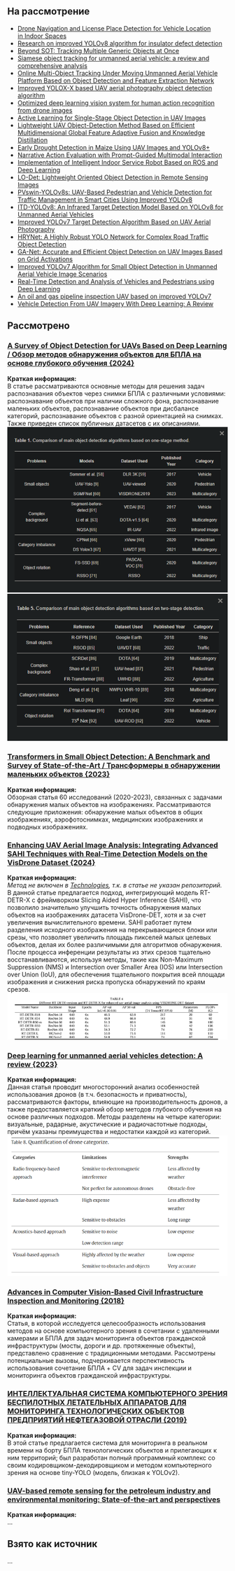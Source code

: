 ## На рассмотрение
* [Drone Navigation and License Place Detection for Vehicle Location in Indoor Spaces](https://link.springer.com/chapter/10.1007/978-3-031-49552-6_31)
* [Research on improved YOLOv8 algorithm for insulator defect detection](https://link.springer.com/article/10.1007/s11554-023-01401-9)
* [Beyond SOT: Tracking Multiple Generic Objects at Once](https://research.google/pubs/beyond-sot-tracking-multiple-generic-objects-at-once/)
* [Siamese object tracking for unmanned aerial vehicle: a review and comprehensive analysis](https://link.springer.com/article/10.1007/s10462-023-10558-5)
* [Online Multi-Object Tracking Under Moving Unmanned Aerial Vehicle Platform Based on Object Detection and Feature Extraction Network](https://link.springer.com/article/10.1007/s12204-022-2540-4)
* [Improved YOLOX-X based UAV aerial photography object detection algorithm](https://www.sciencedirect.com/science/article/pii/S0262885623000719)
* [Optimized deep learning vision system for human action recognition from drone images](https://link.springer.com/article/10.1007/s11042-023-15930-9)
* [Active Learning for Single-Stage Object Detection in UAV Images](https://openaccess.thecvf.com/content/WACV2024/html/Yamani_Active_Learning_for_Single-Stage_Object_Detection_in_UAV_Images_WACV_2024_paper.html)
* [Lightweight UAV Object-Detection Method Based on Efficient Multidimensional Global Feature Adaptive Fusion and Knowledge Distillation](https://www.mdpi.com/2079-9292/13/8/1558)
* [Early Drought Detection in Maize Using UAV Images and YOLOv8+](https://www.mdpi.com/2504-446X/8/5/170)
* [Narrative Action Evaluation with Prompt-Guided Multimodal Interaction](https://arxiv.org/abs/2404.14471)
* [Implementation of Intelligent Indoor Service Robot Based on ROS and Deep Learning](https://www.mdpi.com/2075-1702/12/4/256)
* [LO-Det: Lightweight Oriented Object Detection in Remote Sensing Images](https://arxiv.org/abs/2209.07709)
* [PVswin-YOLOv8s: UAV-Based Pedestrian and Vehicle Detection for Traffic Management in Smart Cities Using Improved YOLOv8](https://www.mdpi.com/2504-446X/8/3/84)
* [ITD-YOLOv8: An Infrared Target Detection Model Based on YOLOv8 for Unmanned Aerial Vehicles](https://www.mdpi.com/2504-446X/8/4/161)
* [Improved YOLOv7 Target Detection Algorithm Based on UAV Aerial Photography](https://www.mdpi.com/2504-446X/8/3/104)
* [HRYNet: A Highly Robust YOLO Network for Complex Road Traffic Object Detection](https://www.mdpi.com/1424-8220/24/2/642)
* [GA-Net: Accurate and Efficient Object Detection on UAV Images Based on Grid Activations](https://www.mdpi.com/2504-446X/8/3/74)
* [Improved YOLOv7 Algorithm for Small Object Detection in Unmanned Aerial Vehicle Image Scenarios](https://www.mdpi.com/2076-3417/14/4/1664)
* [Real-Time Detection and Analysis of Vehicles and Pedestrians using Deep Learning](https://arxiv.org/pdf/2404.08081)
* [An oil and gas pipeline inspection UAV based on improved YOLOv7](https://journals.sagepub.com/doi/full/10.1177/00202940241230426)
* [Vehicle Detection From UAV Imagery With Deep Learning: A Review](https://ieeexplore.ieee.org/abstract/document/9439930)

## Рассмотрено
### [A Survey of Object Detection for UAVs Based on Deep Learning / Обзор методов обнаружения объектов для БПЛА на основе глубокого обучения {2024}](https://www.mdpi.com/2072-4292/16/1/149)
**Краткая информация:**     
В статье рассматриваются основные методы для решения задач распознавания объектов через снимки БПЛА с различными условиями: распознавание объектов при наличии сложного фона, распознавание маленьких объектов, распознавание объектов при дисбалансе категорий, распознавание объектов с разной ориентацией на снимках.
Также приведен список публичных датасетов с их описаниями.
![](Cache/article_1_1.png)
![](Cache/article_1_2.png)
### [Transformers in Small Object Detection: A Benchmark and Survey of State-of-the-Art / Трансформеры в обнаружении маленьких объектов {2023}](https://paperswithcode.com/paper/transformers-in-small-object-detection-a)
**Краткая информация:**     
Обзорная статья 60 исследований (2020-2023), связанных с задачами обнаружения малых объектов на изображениях. Рассматриваются следующие приложения: обнаружение малых объектов в общих изображениях, аэрофотоснимках, медицинских изображениях и подводных изображениях.
### [Enhancing UAV Aerial Image Analysis: Integrating Advanced SAHI Techniques with Real-Time Detection Models on the VisDrone Dataset {2024}](https://www.researchgate.net/publication/378055012_Enhancing_UAV_Aerial_Image_Analysis_Integrating_Advanced_SAHI_Techniques_with_Real-Time_Detection_Models_on_the_VisDrone_Dataset)
**Краткая информация:**    
*Метод не включен в [Technologies](technologies.md), т.к. в статье не указан репозиторий.*     
В данной статье предлагается подход, интегрирующий модель RT-DETR-X с фреймворком Slicing Aided Hyper Inference (SAHI), что позволило значительно улучшить точность обнаружения малых объектов на изображениях датасета VisDrone-DET, хотя и за счет увеличения вычислительного времени. SAHI работает путем разделения исходного изображения на перекрывающиеся блоки или срезы, что позволяет увеличить площадь пикселей малых целевых объектов, делая их более различимыми для алгоритмов обнаружения. После процесса инференции результаты из этих срезов тщательно восстанавливаются, используя методы, такие как Non-Maximum Suppression (NMS) и Intersection over Smaller Area (IOS) или Intersection over Union (IoU), для обеспечения тщательного покрытия всей площади изображения и снижения риска пропуска обнаружений по краям срезов.
![](Cache/article_2_1.png)
### [Deep learning for unmanned aerial vehicles detection: A review {2023}](https://www.sciencedirect.com/science/article/pii/S1574013723000813#sec1)
**Краткая информация:**     
Данная статья проводит многосторонний анализ особенностей использования дронов (в т.ч. безопасность и приватность), рассматриваются факторы, влияющие на производительность дронов, а также предоставляется краткий обзор методов глубокого обучения на основе различных подходов. Методы разделены на четыре категории: визуальные, радарные, акустические и радиочастотные подходы, причём указаны преимущества и недостатки каждой из категорий.
![](Cache/article_3_1.png)
### [Advances in Computer Vision-Based Civil Infrastructure Inspection and Monitoring {2018}](https://www.researchgate.net/publication/331565675_Advances_in_Computer_Vision-Based_Civil_Infrastructure_Inspection_and_Monitoring)
**Краткая информация:**        
Статья, в которой исследуется целесообразность использования методов на основе компьютерного зрения в сочетании с удаленными камерами и БПЛА для задач мониторинга объектов гражданской инфраструктуры (мосты, дороги и др. протяженные объекты), представлено сравнение с традиционными методами. Рассмотрены потенциальные вызовы, подчеркивается перспективность использования сочетание БПЛА + CV для задач инспекции и мониторинга объектов гражданской инфраструктуры.
### [ИНТЕЛЛЕКТУАЛЬНАЯ СИСТЕМА КОМПЬЮТЕРНОГО ЗРЕНИЯ БЕСПИЛОТНЫХ ЛЕТАТЕЛЬНЫХ АППАРАТОВ ДЛЯ МОНИТОРИНГА ТЕХНОЛОГИЧЕСКИХ ОБЪЕКТОВ ПРЕДПРИЯТИЙ НЕФТЕГАЗОВОЙ ОТРАСЛИ {2019}](https://izvestiya.tpu.ru/archive/article/view/2346)
**Краткая информация:**      
В этой статье предлагается система для мониторинга в реальном времени на борту БПЛА технологических объектов и прилегающих к ним территорий; был разработан полный программный комплекс со своим кодировщиком-декодировщиком и методом компьютерного зрения на основе tiny-YOLO (модель, близкая к YOLOv2).
### [UAV-based remote sensing for the petroleum industry and environmental monitoring: State-of-the-art and perspectives](https://www.sciencedirect.com/science/article/pii/S0920410521012675?casa_token=-2xjHd0By5sAAAAA:w878pmDywd_t9sywdchuxosKkel0ff3pMBM_WeEwWNlM82UMwyRER9Z4Y7Pm_GKNkXdRVi1C5cw)
**Краткая информация:**      
...

## Взято как источник
...
